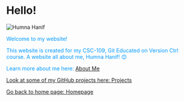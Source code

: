 # Hello!
<img src="file:///Users/humnahanif/Desktop/Resume/gifgit%20(1).png" alt="Humna Hanif">

<p style="color:#0099FF;">Welcome to my website!</p>

<p style="color:#0099FF;">This website is created for my CSC-109, Git Educated on Version Ctrl course. A website all about me, Humna Hanif! &#128522</p>

<p style="color:#0099FF;">Learn more about me here: <a href="https://humna-hanif.github.io/about">About Me</p>

<p style="color:#0099FF;">Look at some of my GitHub projects here: <a href="https://humna-hanif.github.io/projects">Projects</p>

<p style="color:#0099FF;">Go back to home page: <a href="https://humna-hanif.github.io"> Homepage</p>
